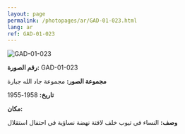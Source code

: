 ```yaml
---
layout: page
permalink: /photopages/ar/GAD-01-023.html
lang: ar
ref: GAD-01-023
---
```


![GAD-01-023](/smallimages/GAD-01-023-600.jpg)

**رقم الصورة:** GAD-01-023

**مجموعة الصور:** مجموعة جاد الله جبارة

**تاريخ:** 1958-1955

**مكان:**

**وصف:**  النساء في تيوب خلف لافتة نهضة نساؤية في احتفال استقلال
